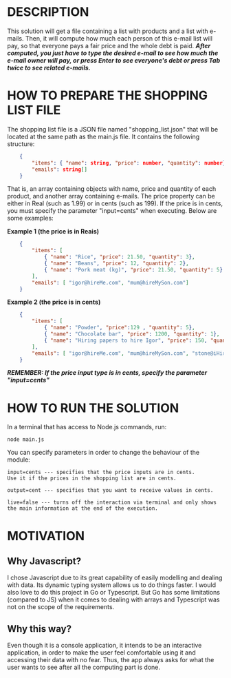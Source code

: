 # DESCRIPTION
This solution will get a file containing a list with products and a list with e-mails. Then, it will compute how much each person of this e-mail list will pay, so that everyone pays a fair price and the whole debt is paid. ***After computed, you just have to type the desired e-mail to see how much the e-mail owner will pay, or press Enter to see everyone's debt or press Tab twice to see related e-mails.***



# HOW TO PREPARE THE SHOPPING LIST FILE
The shopping list file is a JSON file named "shopping_list.json" that will be located at the same path as the main.js file.
It contains the following structure:

```json
    {
        "items": { "name": string, "price": number, "quantity": number}[],
        "emails": string[]
    }
```
That is, an array containing objects with name, price and quantity of each product,
and another array containing e-mails.
The price property can be either in Real (such as 1.99) or in cents (such as 199).
If the price is in cents, you must specify the parameter "input=cents" when executing.
Below are some examples:

**Example 1 (the price is in Reais)**
```json
    {
        "items": [
            { "name": "Rice", "price": 21.50, "quantity": 3},
            { "name": "Beans", "price": 12, "quantity": 2},
            { "name": "Pork meat (kg)", "price": 21.50, "quantity": 5}
        ],
        "emails": [ "igor@hireMe.com", "mum@hireMySon.com"]
    }
```

**Example 2 (the price is in cents)**
```json
    {
        "items": [
            { "name": "Powder", "price":129 , "quantity": 5},
            { "name": "Chocolate bar", "price": 1200, "quantity": 1},
            { "name": "Hiring papers to hire Igor", "price": 150, "quantity": 3}
        ],
        "emails": [ "igor@hireMe.com", "mum@hireMySon.com", "stone@iHireYou.com"]
    }
```

***REMEMBER: If the price input type is in cents, specify the parameter "input=cents"*** 






# HOW TO RUN THE SOLUTION
In a terminal that has access to Node.js commands, run:

    node main.js

You can specify parameters in order to change the behaviour of the module:

    input=cents --- specifies that the price inputs are in cents. 
    Use it if the prices in the shopping list are in cents.

    output=cent --- specifies that you want to receive values in cents.

    live=false --- turns off the interaction via terminal and only shows the main information at the end of the execution.


# MOTIVATION 
## Why Javascript?
I chose Javascript due to its great capability of easily modelling and
dealing with data. Its dynamic typing system allows us to do things faster.
I would also love to do this project in Go or Typescript. But Go has some limitations (compared to JS) when
it comes to dealing with arrays and Typescript was not on the scope of the requirements.

## Why this way?
Even though it is a console application, it intends to be an interactive application,
in order to make the user feel comfortable using it and accessing their data with no fear.    Thus, the app always asks for what the user wants to see after all the computing part is done.
